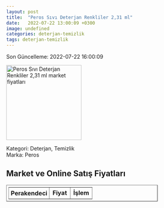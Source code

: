 ```yaml
---
layout: post
title:  "Peros Sıvı Deterjan Renkliler 2,31 ml"
date:   2022-07-22 13:00:09 +0300
image: undefined
categories: deterjan-temizlik
tags: deterjan-temizlik
---
```


Son Güncelleme: 2022-07-22 16:00:09

<img src="undefined" width="200" alt="Peros Sıvı Deterjan Renkliler 2,31 ml market fiyatları" />

Kategori: Deterjan, Temizlik
<br />
Marka: Peros

<h2>Market ve Online Satış Fiyatları</h2>

<table border="1" style="padding: 5px;width:80%;">
  <tr>
    <td style="padding: 5px;"><strong>Perakendeci</strong></td>
    <td><strong>Fiyat</strong></td>
    <td><strong>İşlem</strong></td>
  </tr>
  
</table>
